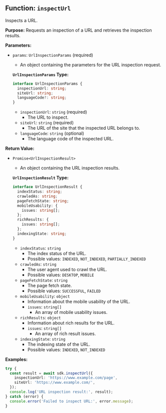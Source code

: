 ## Function: `inspectUrl`

Inspects a URL.

**Purpose:**
Requests an inspection of a URL and retrieves the inspection results.

**Parameters:**

- `params`: `UrlInspectionParams` (required)

  - An object containing the parameters for the URL inspection request.

  **`UrlInspectionParams` Type:**

  ```typescript
  interface UrlInspectionParams {
    inspectionUrl: string;
    siteUrl: string;
    languageCode?: string;
  }
  ```

  - `inspectionUrl`: `string` (required)
    - The URL to inspect.
  - `siteUrl`: `string` (required)
    - The URL of the site that the inspected URL belongs to.
  - `languageCode`: `string` (optional)
    - The language code of the inspected URL.

**Return Value:**

- `Promise<UrlInspectionResult>`

  - An object containing the URL inspection results.

  **`UrlInspectionResult` Type:**

  ```typescript
  interface UrlInspectionResult {
    indexStatus: string;
    crawledAs: string;
    pageFetchState: string;
    mobileUsability: {
      issues: string[];
    };
    richResults: {
      issues: string[];
    };
    indexingState: string;
  }
  ```

  - `indexStatus`: `string`
    - The index status of the URL.
    - Possible values: `INDEXED`, `NOT_INDEXED`, `PARTIALLY_INDEXED`
  - `crawledAs`: `string`
    - The user agent used to crawl the URL.
    - Possible values: `DESKTOP`, `MOBILE`
  - `pageFetchState`: `string`
    - The page fetch state.
    - Possible values: `SUCCESSFUL`, `FAILED`
  - `mobileUsability`: `object`
    - Information about the mobile usability of the URL.
    - `issues`: `string[]`
      - An array of mobile usability issues.
  - `richResults`: `object`
    - Information about rich results for the URL.
    - `issues`: `string[]`
      - An array of rich result issues.
  - `indexingState`: `string`
    - The indexing state of the URL.
    - Possible values: `INDEXED`, `NOT_INDEXED`

**Examples:**

```typescript
try {
  const result = await sdk.inspectUrl({
    inspectionUrl: 'https://www.example.com/page',
    siteUrl: 'https://www.example.com/',
  });
  console.log('URL inspection result:', result);
} catch (error) {
  console.error('Failed to inspect URL:', error.message);
}
```

